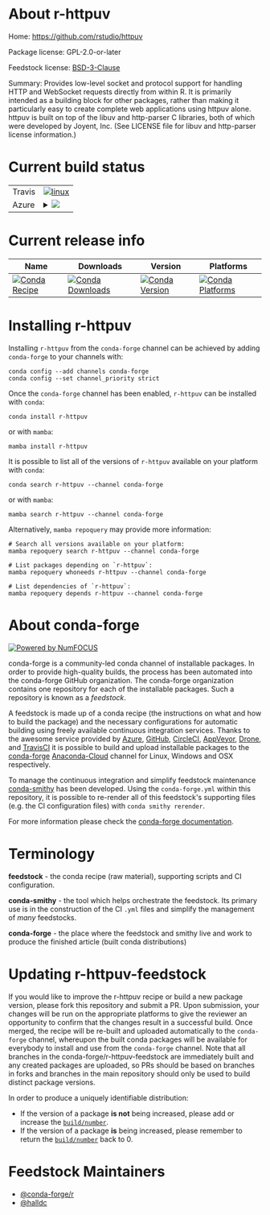About r-httpuv
==============

Home: https://github.com/rstudio/httpuv

Package license: GPL-2.0-or-later

Feedstock license: [BSD-3-Clause](https://github.com/conda-forge/r-httpuv-feedstock/blob/main/LICENSE.txt)

Summary: Provides low-level socket and protocol support for handling HTTP and WebSocket requests directly from within R. It is primarily intended as a building block for other packages, rather than making it particularly easy to create complete web applications using httpuv alone. httpuv is built on top of the libuv and http-parser C libraries, both of which were developed by Joyent, Inc. (See LICENSE file for libuv and http-parser license information.)

Current build status
====================


<table><tr>
    <td>Travis</td>
    <td>
      <a href="https://app.travis-ci.com/conda-forge/r-httpuv-feedstock">
        <img alt="linux" src="https://img.shields.io/travis/com/conda-forge/r-httpuv-feedstock/main.svg?label=Linux">
      </a>
    </td>
  </tr>
    
  <tr>
    <td>Azure</td>
    <td>
      <details>
        <summary>
          <a href="https://dev.azure.com/conda-forge/feedstock-builds/_build/latest?definitionId=1246&branchName=main">
            <img src="https://dev.azure.com/conda-forge/feedstock-builds/_apis/build/status/r-httpuv-feedstock?branchName=main">
          </a>
        </summary>
        <table>
          <thead><tr><th>Variant</th><th>Status</th></tr></thead>
          <tbody><tr>
              <td>linux_64_r_base4.1</td>
              <td>
                <a href="https://dev.azure.com/conda-forge/feedstock-builds/_build/latest?definitionId=1246&branchName=main">
                  <img src="https://dev.azure.com/conda-forge/feedstock-builds/_apis/build/status/r-httpuv-feedstock?branchName=main&jobName=linux&configuration=linux_64_r_base4.1" alt="variant">
                </a>
              </td>
            </tr><tr>
              <td>linux_64_r_base4.2</td>
              <td>
                <a href="https://dev.azure.com/conda-forge/feedstock-builds/_build/latest?definitionId=1246&branchName=main">
                  <img src="https://dev.azure.com/conda-forge/feedstock-builds/_apis/build/status/r-httpuv-feedstock?branchName=main&jobName=linux&configuration=linux_64_r_base4.2" alt="variant">
                </a>
              </td>
            </tr><tr>
              <td>linux_aarch64_r_base4.1</td>
              <td>
                <a href="https://dev.azure.com/conda-forge/feedstock-builds/_build/latest?definitionId=1246&branchName=main">
                  <img src="https://dev.azure.com/conda-forge/feedstock-builds/_apis/build/status/r-httpuv-feedstock?branchName=main&jobName=linux&configuration=linux_aarch64_r_base4.1" alt="variant">
                </a>
              </td>
            </tr><tr>
              <td>linux_aarch64_r_base4.2</td>
              <td>
                <a href="https://dev.azure.com/conda-forge/feedstock-builds/_build/latest?definitionId=1246&branchName=main">
                  <img src="https://dev.azure.com/conda-forge/feedstock-builds/_apis/build/status/r-httpuv-feedstock?branchName=main&jobName=linux&configuration=linux_aarch64_r_base4.2" alt="variant">
                </a>
              </td>
            </tr><tr>
              <td>linux_ppc64le_r_base4.1</td>
              <td>
                <a href="https://dev.azure.com/conda-forge/feedstock-builds/_build/latest?definitionId=1246&branchName=main">
                  <img src="https://dev.azure.com/conda-forge/feedstock-builds/_apis/build/status/r-httpuv-feedstock?branchName=main&jobName=linux&configuration=linux_ppc64le_r_base4.1" alt="variant">
                </a>
              </td>
            </tr><tr>
              <td>linux_ppc64le_r_base4.2</td>
              <td>
                <a href="https://dev.azure.com/conda-forge/feedstock-builds/_build/latest?definitionId=1246&branchName=main">
                  <img src="https://dev.azure.com/conda-forge/feedstock-builds/_apis/build/status/r-httpuv-feedstock?branchName=main&jobName=linux&configuration=linux_ppc64le_r_base4.2" alt="variant">
                </a>
              </td>
            </tr><tr>
              <td>osx_64_r_base4.1</td>
              <td>
                <a href="https://dev.azure.com/conda-forge/feedstock-builds/_build/latest?definitionId=1246&branchName=main">
                  <img src="https://dev.azure.com/conda-forge/feedstock-builds/_apis/build/status/r-httpuv-feedstock?branchName=main&jobName=osx&configuration=osx_64_r_base4.1" alt="variant">
                </a>
              </td>
            </tr><tr>
              <td>osx_64_r_base4.2</td>
              <td>
                <a href="https://dev.azure.com/conda-forge/feedstock-builds/_build/latest?definitionId=1246&branchName=main">
                  <img src="https://dev.azure.com/conda-forge/feedstock-builds/_apis/build/status/r-httpuv-feedstock?branchName=main&jobName=osx&configuration=osx_64_r_base4.2" alt="variant">
                </a>
              </td>
            </tr><tr>
              <td>win_64</td>
              <td>
                <a href="https://dev.azure.com/conda-forge/feedstock-builds/_build/latest?definitionId=1246&branchName=main">
                  <img src="https://dev.azure.com/conda-forge/feedstock-builds/_apis/build/status/r-httpuv-feedstock?branchName=main&jobName=win&configuration=win_64_" alt="variant">
                </a>
              </td>
            </tr>
          </tbody>
        </table>
      </details>
    </td>
  </tr>
</table>

Current release info
====================

| Name | Downloads | Version | Platforms |
| --- | --- | --- | --- |
| [![Conda Recipe](https://img.shields.io/badge/recipe-r--httpuv-green.svg)](https://anaconda.org/conda-forge/r-httpuv) | [![Conda Downloads](https://img.shields.io/conda/dn/conda-forge/r-httpuv.svg)](https://anaconda.org/conda-forge/r-httpuv) | [![Conda Version](https://img.shields.io/conda/vn/conda-forge/r-httpuv.svg)](https://anaconda.org/conda-forge/r-httpuv) | [![Conda Platforms](https://img.shields.io/conda/pn/conda-forge/r-httpuv.svg)](https://anaconda.org/conda-forge/r-httpuv) |

Installing r-httpuv
===================

Installing `r-httpuv` from the `conda-forge` channel can be achieved by adding `conda-forge` to your channels with:

```
conda config --add channels conda-forge
conda config --set channel_priority strict
```

Once the `conda-forge` channel has been enabled, `r-httpuv` can be installed with `conda`:

```
conda install r-httpuv
```

or with `mamba`:

```
mamba install r-httpuv
```

It is possible to list all of the versions of `r-httpuv` available on your platform with `conda`:

```
conda search r-httpuv --channel conda-forge
```

or with `mamba`:

```
mamba search r-httpuv --channel conda-forge
```

Alternatively, `mamba repoquery` may provide more information:

```
# Search all versions available on your platform:
mamba repoquery search r-httpuv --channel conda-forge

# List packages depending on `r-httpuv`:
mamba repoquery whoneeds r-httpuv --channel conda-forge

# List dependencies of `r-httpuv`:
mamba repoquery depends r-httpuv --channel conda-forge
```


About conda-forge
=================

[![Powered by
NumFOCUS](https://img.shields.io/badge/powered%20by-NumFOCUS-orange.svg?style=flat&colorA=E1523D&colorB=007D8A)](https://numfocus.org)

conda-forge is a community-led conda channel of installable packages.
In order to provide high-quality builds, the process has been automated into the
conda-forge GitHub organization. The conda-forge organization contains one repository
for each of the installable packages. Such a repository is known as a *feedstock*.

A feedstock is made up of a conda recipe (the instructions on what and how to build
the package) and the necessary configurations for automatic building using freely
available continuous integration services. Thanks to the awesome service provided by
[Azure](https://azure.microsoft.com/en-us/services/devops/), [GitHub](https://github.com/),
[CircleCI](https://circleci.com/), [AppVeyor](https://www.appveyor.com/),
[Drone](https://cloud.drone.io/welcome), and [TravisCI](https://travis-ci.com/)
it is possible to build and upload installable packages to the
[conda-forge](https://anaconda.org/conda-forge) [Anaconda-Cloud](https://anaconda.org/)
channel for Linux, Windows and OSX respectively.

To manage the continuous integration and simplify feedstock maintenance
[conda-smithy](https://github.com/conda-forge/conda-smithy) has been developed.
Using the ``conda-forge.yml`` within this repository, it is possible to re-render all of
this feedstock's supporting files (e.g. the CI configuration files) with ``conda smithy rerender``.

For more information please check the [conda-forge documentation](https://conda-forge.org/docs/).

Terminology
===========

**feedstock** - the conda recipe (raw material), supporting scripts and CI configuration.

**conda-smithy** - the tool which helps orchestrate the feedstock.
                   Its primary use is in the construction of the CI ``.yml`` files
                   and simplify the management of *many* feedstocks.

**conda-forge** - the place where the feedstock and smithy live and work to
                  produce the finished article (built conda distributions)


Updating r-httpuv-feedstock
===========================

If you would like to improve the r-httpuv recipe or build a new
package version, please fork this repository and submit a PR. Upon submission,
your changes will be run on the appropriate platforms to give the reviewer an
opportunity to confirm that the changes result in a successful build. Once
merged, the recipe will be re-built and uploaded automatically to the
`conda-forge` channel, whereupon the built conda packages will be available for
everybody to install and use from the `conda-forge` channel.
Note that all branches in the conda-forge/r-httpuv-feedstock are
immediately built and any created packages are uploaded, so PRs should be based
on branches in forks and branches in the main repository should only be used to
build distinct package versions.

In order to produce a uniquely identifiable distribution:
 * If the version of a package **is not** being increased, please add or increase
   the [``build/number``](https://docs.conda.io/projects/conda-build/en/latest/resources/define-metadata.html#build-number-and-string).
 * If the version of a package **is** being increased, please remember to return
   the [``build/number``](https://docs.conda.io/projects/conda-build/en/latest/resources/define-metadata.html#build-number-and-string)
   back to 0.

Feedstock Maintainers
=====================

* [@conda-forge/r](https://github.com/conda-forge/r/)
* [@halldc](https://github.com/halldc/)

